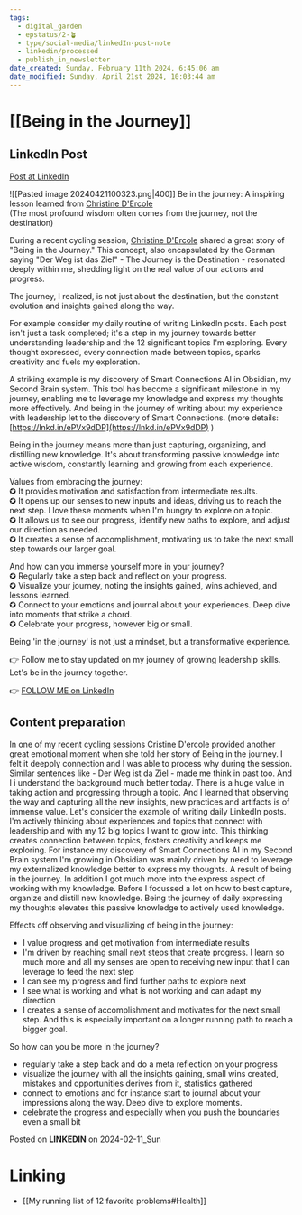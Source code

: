 ```yaml
---
tags:
  - digital_garden
  - epstatus/2-🪴
  - type/social-media/linkedIn-post-note
  - linkedin/processed
  - publish_in_newsletter
date_created: Sunday, February 11th 2024, 6:45:06 am
date_modified: Sunday, April 21st 2024, 10:03:44 am
---
```

# [[Being in the Journey]]
## LinkedIn Post
[Post at LinkedIn](https://www.linkedin.com/posts/sebastiankamilli_be-in-the-journey-a-inspiring-lesson-learned-activity-7162369725363142656-UTdZ?utm_source=share&utm_medium=member_desktop)

![[Pasted image 20240421100323.png|400]]
Be in the journey: A inspiring lesson learned from [](https://www.linkedin.com/in/ACoAAAh7JlwBfYTEVuvzZUfSbrXRYCXqZQpQ4dY)[Christine D'Ercole](https://www.linkedin.com/in/christine-d-ercole-a5079a3b/)  
(The most profound wisdom often comes from the journey, not the destination)  
  
During a recent cycling session, [](https://www.linkedin.com/in/ACoAAAh7JlwBfYTEVuvzZUfSbrXRYCXqZQpQ4dY)[Christine D'Ercole](https://www.linkedin.com/in/christine-d-ercole-a5079a3b/) shared a great story of "Being in the Journey." This concept, also encapsulated by the German saying "Der Weg ist das Ziel" - The Journey is the Destination - resonated deeply within me, shedding light on the real value of our actions and progress.  
  
The journey, I realized, is not just about the destination, but the constant evolution and insights gained along the way.  
  
For example consider my daily routine of writing LinkedIn posts. Each post isn't just a task completed; it's a step in my journey towards better understanding leadership and the 12 significant topics I'm exploring. Every thought expressed, every connection made between topics, sparks creativity and fuels my exploration.  
  
A striking example is my discovery of Smart Connections AI in Obsidian, my Second Brain system. This tool has become a significant milestone in my journey, enabling me to leverage my knowledge and express my thoughts more effectively. And being in the journey of writing about my experience with leadership let to the discovery of Smart Connections. (more details: [https://lnkd.in/ePVx9dDP](https://lnkd.in/ePVx9dDP) )  
  
Being in the journey means more than just capturing, organizing, and distilling new knowledge. It's about transforming passive knowledge into active wisdom, constantly learning and growing from each experience.  
  
Values from embracing the journey:  
✪ It provides motivation and satisfaction from intermediate results.  
✪ It opens up our senses to new inputs and ideas, driving us to reach the next step. I love these moments when I'm hungry to explore on a topic.  
✪ It allows us to see our progress, identify new paths to explore, and adjust our direction as needed.  
✪ It creates a sense of accomplishment, motivating us to take the next small step towards our larger goal.  
  
And how can you immerse yourself more in your journey?  
✪ Regularly take a step back and reflect on your progress.  
✪ Visualize your journey, noting the insights gained, wins achieved, and lessons learned.  
✪ Connect to your emotions and journal about your experiences. Deep dive into moments that strike a chord.  
✪ Celebrate your progress, however big or small.  
  
Being 'in the journey' is not just a mindset, but a transformative experience.  
  
👉 Follow me to stay updated on my journey of growing leadership skills. Let's be in the journey together.

👉 [FOLLOW ME on LinkedIn](https://www.linkedin.com/comm/mynetwork/discovery-see-all?usecase=PEOPLE_FOLLOWS&followMember=sebastiankamilli)

## Content preparation
In one of my recent cycling sessions  Cristine D'ercole provided another great emotional moment when she told her story of Being in the journey. I felt it deepply connection and I was able to process why during the session. Similar sentences like - Der Weg ist da Ziel - made me think in past too. And I i understand the background much better today. 
There is a huge value in taking action and progressing through a topic. And I learned that observing the way and capturing all the new insights, new practices and artifacts is of immense value. Let's consider the example of writing daily LinkedIn posts. I'm actively thinking about experiences and topics that connect with leadership and with my 12 big topics I want to grow into. This thinking creates connection between topics, fosters creativity and keeps me exploring. 
For instance my discovery of Smart Connections AI in my Second Brain system I'm growing in Obsidian was mainly driven by need to leverage my externalized knowledge better to express my thoughts. 
A result of being in the journey. 
In addition I got much more into the express aspect of working with my knowledge. Before I focussed a lot on how to best capture, organize and distill new knowledge. Being the journey of daily expressing my thoughts elevates this passive knowledge to actively used knowledge.

Effects off observing and visualizing of being in the journey:
+ I value progress and get motivation from intermediate results
+ I'm driven by reaching small next steps that create progress. I learn so much more and all my senses are open to receiving new input that I can leverage to feed the next step
+ I can see my progress and find further paths to explore next
+ I see what is working and what is not working and can adapt my direction
+ I creates a sense of accomplishment and motivates for the next small step. And this is especially important on a longer running path to reach a bigger goal. 

So how can you be more in the journey?
+ regularly take a step back and do a meta reflection on your progress
+ visualize the journey with all the insights gaining, small wins created, mistakes and opportunities derives from it, statistics gathered
+ connect to emotions and for instance start to journal about your impressions along the way. Deep dive to explore moments. 
+ celebrate the progress and especially when you push the boundaries even a small bit

Posted on **LINKEDIN** on 2024-02-11_Sun
# Linking
+ [[My running list of 12 favorite problems#Health]]